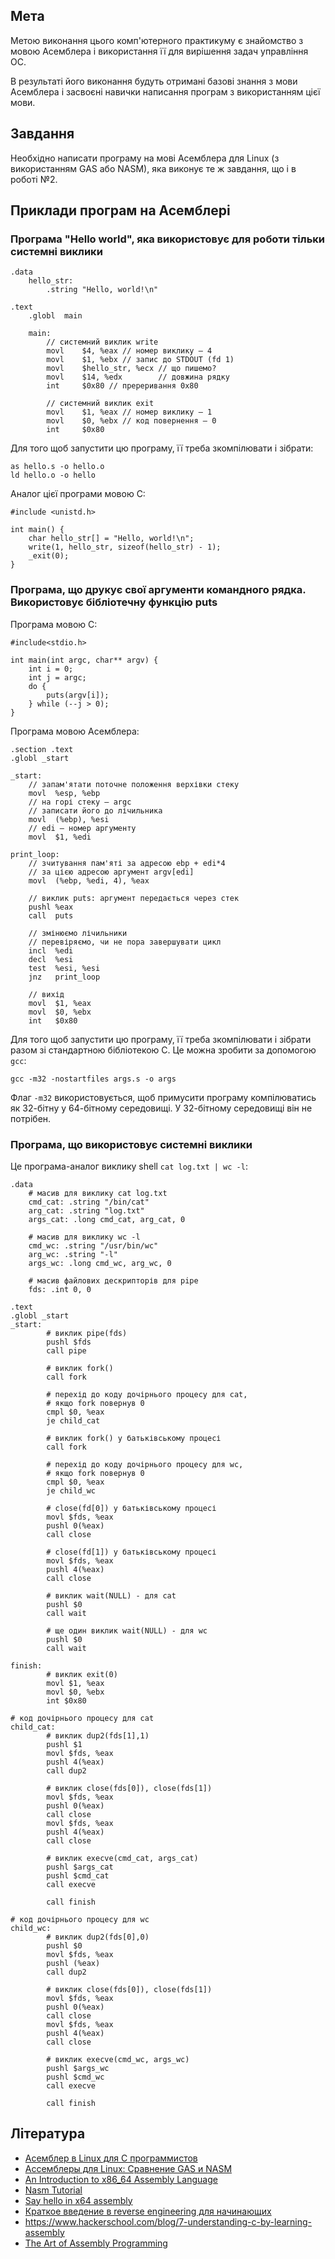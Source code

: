 ## Мета

Метою виконання цього комп'ютерного практикуму є знайомство з мовою Асемблера і використання її для вирішення задач управління ОС.

В результаті його виконання будуть отримані базові знання з мови Асемблера і засвоєні навички написання програм з використанням цієї мови.


## Завдання

Необхідно написати програму на мові Асемблера для Linux (з використанням GAS або NASM), яка виконує те ж завдання, що і в роботі №2.


## Приклади програм на Асемблері

### Програма "Hello world", яка використовує для роботи тільки системні виклики

	.data
	    hello_str:
            .string "Hello, world!\n"
    ﻿
	.text
        .globl  main
    ﻿
	    main:
            // системний виклик write
            movl    $4, %eax // номер виклику — 4
            movl    $1, %ebx // запис до STDOUT (fd 1)
            movl    $hello_str, %ecx // що пишемо?
            movl    $14, %edx        // довжина рядку
            int     $0x80 // пререривання 0x80
    ﻿
            // системний виклик exit
            movl    $1, %eax // номер виклику — 1
            movl    $0, %ebx // код повернення — 0
            int     $0x80

Для того щоб запустити цю програму, її треба зкомпілювати і зібрати:

	as hello.s -o hello.o
    ld hello.o -o hello

Аналог цієї програми мовою С:

    #include <unistd.h>
    ﻿
    int main() {
        char hello_str[] = "Hello, world!\n";
        write(1, hello_str, sizeof(hello_str) - 1);
        _exit(0);
    }


### Програма, що друкує свої аргументи командного рядка. Використовує бібліотечну функцію puts

Програма мовою С:

    #include<stdio.h>
    ﻿
    int main(int argc, char** argv) {
        int i = 0;
        int j = argc;
        do {
            puts(argv[i]);
        } while (--j > 0);
    }

Програма мовою Асемблера:

    .section .text
    .globl _start
    ﻿
    _start:
        // запам'ятати поточне положення верхівки стеку
        movl  %esp, %ebp
        // на горі стеку — argc
        // записати його до лічильника
        movl  (%ebp), %esi
        // edi — номер аргументу
        movl  $1, %edi
    ﻿
    print_loop:
        // зчитування пам'яті за адресою ebp + edi*4
        // за цією адресою аргумент argv[edi]
        movl  (%ebp, %edi, 4), %eax
    ﻿
        // виклик puts: аргумент передається через стек
        pushl %eax
        call  puts
    ﻿
        // змінюємо лічильники
        // перевіряємо, чи не пора завершувати цикл
        incl  %edi
        decl  %esi
        test  %esi, %esi
        jnz   print_loop
    ﻿
        // вихід
        movl  $1, %eax
        movl  $0, %ebx
        int   $0x80

Для того щоб запустити цю програму, її треба зкомпілювати і зібрати разом зі стандартною бібліотекою С. Це можна зробити за допомогою `gcc`:

	gcc -m32 -nostartfiles args.s -o args

Флаг `-m32` використовується, щоб примусити програму компілюватись як 32-бітну у 64-бітному середовищі. У 32-бітному середовищі він не потрібен.


### Програма, що використовує системні виклики

Це програма-аналог виклику shell `cat log.txt | wc -l`:

	.data
        # масив для виклику cat log.txt
	    cmd_cat: .string "/bin/cat"
	    arg_cat: .string "log.txt"
	    args_cat: .long cmd_cat, arg_cat, 0
    ﻿
        # масив для виклику wc -l
	    cmd_wc: .string "/usr/bin/wc"
	    arg_wc: .string "-l"
	    args_wc: .long cmd_wc, arg_wc, 0
    ﻿
        # масив файлових дескрипторів для pipe
	    fds: .int 0, 0
    ﻿
	.text
	.globl _start
	_start:
            # виклик pipe(fds)
	        pushl $fds
	        call pipe
    ﻿
            # виклик fork()
	        call fork
    ﻿
            # перехід до коду дочірнього процесу для cat,
            # якщо fork повернув 0
	        cmpl $0, %eax
	        je child_cat
    ﻿
            # виклик fork() у батьківському процесі
	        call fork
    ﻿
            # перехід до коду дочірнього процесу для wc,
            # якщо fork повернув 0
	        cmpl $0, %eax
	        je child_wc
    ﻿
            # close(fd[0]) у батьківському процесі
	        movl $fds, %eax
	        pushl 0(%eax)
	        call close
    ﻿
            # close(fd[1]) у батьківському процесі
	        movl $fds, %eax
	        pushl 4(%eax)
	        call close
    ﻿
            # виклик wait(NULL) - для cat
	        pushl $0
	        call wait
    ﻿
            # ще один виклик wait(NULL) - для wc
	        pushl $0
	        call wait
    ﻿
	finish:
            # виклик exit(0)
	        movl $1, %eax
	        movl $0, %ebx
	        int $0x80
    ﻿
    # код дочірнього процесу для cat
	child_cat:
            # виклик dup2(fds[1],1)
	        pushl $1
	        movl $fds, %eax
	        pushl 4(%eax)
	        call dup2
    ﻿
            # виклик close(fds[0]), close(fds[1])
	        movl $fds, %eax
	        pushl 0(%eax)
	        call close
	        movl $fds, %eax
	        pushl 4(%eax)
	        call close
    ﻿
            # виклик execve(cmd_cat, args_cat)
	        pushl $args_cat
	        pushl $cmd_cat
	        call execve
    ﻿
	        call finish
    ﻿
    # код дочірнього процесу для wc
	child_wc:
            # виклик dup2(fds[0],0)
	        pushl $0
	        movl $fds, %eax
	        pushl (%eax)
	        call dup2
    ﻿
            # виклик close(fds[0]), close(fds[1])
	        movl $fds, %eax
	        pushl 0(%eax)
	        call close
	        movl $fds, %eax
	        pushl 4(%eax)
	        call close
    ﻿
            # виклик execve(cmd_wc, args_wc)
	        pushl $args_wc
	        pushl $cmd_wc
	        call execve
    ﻿
	        call finish


## Література

- [Асемблер в Linux для C программистов](http://ru.wikibooks.org/wiki/%D0%90%D1%81%D1%81%D0%B5%D0%BC%D0%B1%D0%BB%D0%B5%D1%80_%D0%B2_Linux_%D0%B4%D0%BB%D1%8F_%D0%BF%D1%80%D0%BE%D0%B3%D1%80%D0%B0%D0%BC%D0%BC%D0%B8%D1%81%D1%82%D0%BE%D0%B2_C)
- [Ассемблеры для Linux: Сравнение GAS и NASM](http://www.ibm.com/developerworks/ru/library/l-gas-nasm/)
- [An Introduction to x86_64 Assembly Language](http://hackeradam17.com/2014/03/18/an-introduction-to-x86_64-assembly-language/)
- [Nasm Tutorial](http://cs.lmu.edu/~ray/notes/nasmtutorial/)
- [Say hello in x64 assembly](http://0xax.blogspot.com/2014/11/say-hello-to-x64-assembly-part-4.html)
- [Краткое введение в reverse engineering для начинающих](http://yurichev.com/writings/RE_for_beginners-ru.pdf)
- <https://www.hackerschool.com/blog/7-understanding-c-by-learning-assembly>
- [The Art of Assembly Programming](http://www.plantation-productions.com/Webster/www.artofasm.com/index.html)
